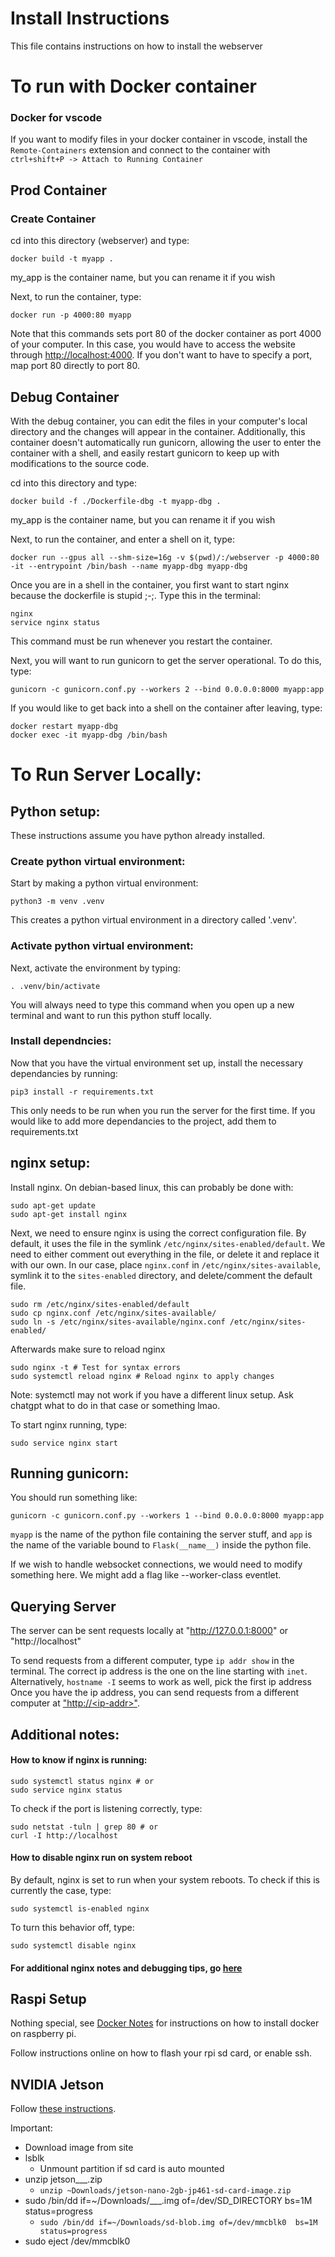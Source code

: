# Install Instructions

This file contains instructions on how to install the webserver

# To run with Docker container

### Docker for vscode
If you want to modify files in your docker container in vscode, install the `Remote-Containers` extension and connect to the container with `ctrl+shift+P -> Attach to Running Container`

## Prod Container

### Create Container

cd into this directory (webserver) and type:
```
docker build -t myapp .
```
my_app is the container name, but you can rename it if you wish

Next, to run the container, type:
```
docker run -p 4000:80 myapp
```
Note that this commands sets port 80 of the docker container as port 4000 of your computer. In this case, you would have to access the website through [http://localhost:4000](http://localhost:4000). If you don't want to have to specify a port, map port 80 directly to port 80.


## Debug Container

With the debug container, you can edit the files in your computer's local directory and the changes will appear in the container. Additionally, this container doesn't automatically run gunicorn, allowing the user to enter the container with a shell, and easily restart gunicorn to keep up with modifications to the source code.

cd into this directory and type:
```
docker build -f ./Dockerfile-dbg -t myapp-dbg .
```
my_app is the container name, but you can rename it if you wish

Next, to run the container, and enter a shell on it, type:
```
docker run --gpus all --shm-size=16g -v $(pwd)/:/webserver -p 4000:80 -it --entrypoint /bin/bash --name myapp-dbg myapp-dbg
```

Once you are in a shell in the container, you first want to start nginx because the dockerfile is stupid ;-;. Type this in the terminal:
```
nginx
service nginx status 
```
This command must be run whenever you restart the container.

Next, you will want to run gunicorn to get the server operational. To do this, type: 
```
gunicorn -c gunicorn.conf.py --workers 2 --bind 0.0.0.0:8000 myapp:app
```

If you would like to get back into a shell on the container after leaving, type:
```
docker restart myapp-dbg
docker exec -it myapp-dbg /bin/bash 
```


# To Run Server Locally:

## Python setup:

These instructions assume you have python already installed.

### Create python virtual environment:

Start by making a python virtual environment:
```
python3 -m venv .venv
```
This creates a python virtual environment in a directory called '.venv'.

### Activate python virtual environment:
Next, activate the environment by typing:
```
. .venv/bin/activate
```
You will always need to type this command when you open up a new terminal and want to run this python stuff locally.

### Install dependncies:

Now that you have the virtual environment set up, install the necessary dependancies by running:
```
pip3 install -r requirements.txt
```
This only needs to be run when you run the server for the first time. If you would like to add more dependancies to the project, add them to requirements.txt

## nginx setup:

Install nginx. On debian-based linux, this can probably be done with:
```
sudo apt-get update
sudo apt-get install nginx
```

Next, we need to ensure nginx is using the correct configuration file. By default, it uses the file in the symlink `/etc/nginx/sites-enabled/default`. We need to either comment out everything in the file, or delete it and replace it with our own. In our case, place `nginx.conf` in `/etc/nginx/sites-available`, symlink it to the `sites-enabled` directory, and delete/comment the default file.
```
sudo rm /etc/nginx/sites-enabled/default
sudo cp nginx.conf /etc/nginx/sites-available/
sudo ln -s /etc/nginx/sites-available/nginx.conf /etc/nginx/sites-enabled/
```

Afterwards make sure to reload nginx
```
sudo nginx -t # Test for syntax errors
sudo systemctl reload nginx # Reload nginx to apply changes
```
Note: systemctl may not work if you have a different linux setup. Ask chatgpt what to do in that case or something lmao.

To start nginx running, type:
```
sudo service nginx start
```

## Running gunicorn:

You should run something like:
```
gunicorn -c gunicorn.conf.py --workers 1 --bind 0.0.0.0:8000 myapp:app
```
`myapp` is the name of the python file containing the server stuff, and `app` is the name of the variable bound to `Flask(__name__)` inside the python file.

If we wish to handle websocket connections, we would need to modify something here. We might add a flag like --worker-class eventlet.

## Querying Server
The server can be sent requests locally at "http://127.0.0.1:8000" or "http://localhost"

To send requests from a different computer, type `ip addr show` in the terminal. The correct ip address is the one on the line starting with `inet`.\
Alternatively, `hostname -I` seems to work as well, pick the first ip address\
Once you have the ip address, you can send requests from a different computer at ["http://\<ip-addr\>"](http://<ip-addr>). 


## Additional notes:
#### How to know if nginx is running:
```
sudo systemctl status nginx # or
sudo service nginx status
```
To check if the port is listening correctly, type:
```
sudo netstat -tuln | grep 80 # or
curl -I http://localhost
```

#### How to disable nginx run on system reboot
By default, nginx is set to run when your system reboots. To check if this is currently the case, type:
```
sudo systemctl is-enabled nginx
```

To turn this behavior off, type:
```
sudo systemctl disable nginx
```

#### For additional nginx notes and debugging tips, go [here](./notes/nginx_notes.md)


## Raspi Setup

Nothing special, see [Docker Notes](./docker_commands.md) for instructions on how to install docker on raspberry pi.

Follow instructions online on how to flash your rpi sd card, or enable ssh.

## NVIDIA Jetson

Follow [these instructions](https://developer.nvidia.com/embedded/learn/get-started-jetson-nano-2gb-devkit).

Important:
- Download image from site
- lsblk
  - Unmount partition if sd card is auto mounted
- unzip jetson___.zip
  - `unzip ~Downloads/jetson-nano-2gb-jp461-sd-card-image.zip`
- sudo /bin/dd if=~/Downloads/___.img of=/dev/SD_DIRECTORY bs=1M status=progress
  - `sudo /bin/dd if=~/Downloads/sd-blob.img of=/dev/mmcblk0  bs=1M status=progress`
- sudo eject /dev/mmcblk0

